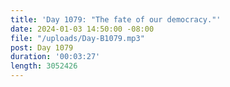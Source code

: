 ```yaml
---
title: 'Day 1079: "The fate of our democracy."'
date: 2024-01-03 14:50:00 -08:00
file: "/uploads/Day-B1079.mp3"
post: Day 1079
duration: '00:03:27'
length: 3052426
---
```


